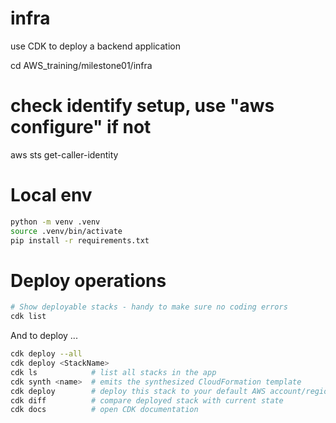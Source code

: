 # infra
use CDK to deploy a backend application 


cd AWS_training/milestone01/infra


# check identify setup, use "aws configure" if not
aws sts get-caller-identity

# Local env
```sh
python -m venv .venv
source .venv/bin/activate
pip install -r requirements.txt
```
# Deploy operations

```sh
# Show deployable stacks - handy to make sure no coding errors
cdk list 
```

And to deploy ...

```sh
cdk deploy --all
cdk deploy <StackName>
cdk ls            # list all stacks in the app
cdk synth <name>  # emits the synthesized CloudFormation template
cdk deploy        # deploy this stack to your default AWS account/region
cdk diff          # compare deployed stack with current state
cdk docs          # open CDK documentation
```

